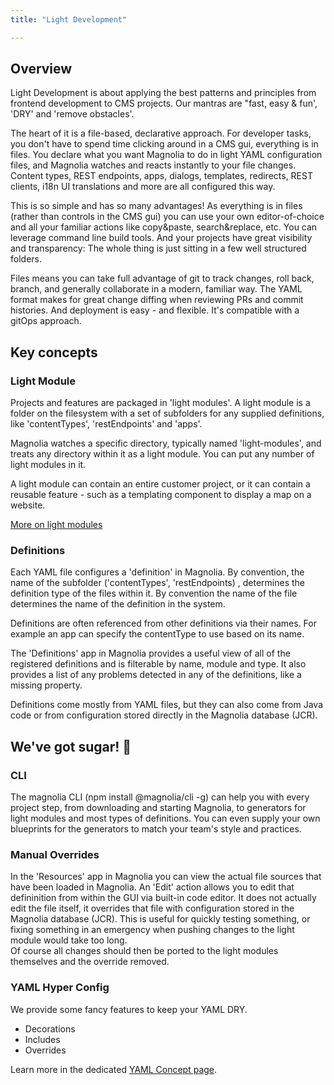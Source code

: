 ```yaml
---
title: "Light Development"

---
```


## Overview

Light Development is about applying the best patterns and principles from frontend development to CMS projects. Our mantras are "fast, easy & fun', 'DRY' and 'remove obstacles'.

The heart of it is a file-based, declarative approach. For developer tasks, you don't have to spend time clicking around in a CMS gui, everything is in files. You declare what you want Magnolia to do in light YAML configuration files, and Magnolia watches and reacts instantly to your file changes. Content types, REST endpoints, apps, dialogs, templates, redirects, REST clients, i18n UI translations and more are all configured this way.

<!--[TODO: Screenshot of Light Module folder structure.]-->

This is so simple and has so many advantages! As everything is in files (rather than controls in the CMS gui) you can use your own editor-of-choice and all your familiar actions like copy&paste, search&replace, etc. You can leverage command line build tools. And your projects have great visibility and transparency: The whole thing is just sitting in a few well structured folders.

Files means you can take full advantage of git to track changes, roll back, branch, and generally collaborate in a modern, familiar way. The YAML format makes for great change diffing when reviewing PRs and commit histories. And deployment is easy - and flexible. It's compatible with a gitOps approach.


## Key concepts

### Light Module

Projects and features are packaged in 'light modules'. A light module is a folder on the filesystem with a set of subfolders for any supplied definitions, like 'contentTypes', 'restEndpoints' and 'apps'.

Magnolia watches a specific directory, typically named 'light-modules', and treats any directory within it as a light module. You can put any number of light modules in it.

A light module can contain an entire customer project, or it can contain a reusable feature - such as a templating component to display a map on a website.

[More on light modules](https://documentation.magnolia-cms.com/display/DOCS/Light+modules)

### Definitions

Each YAML file configures a 'definition' in Magnolia. By convention, the name of the subfolder ('contentTypes', 'restEndpoints) , determines the definition type of the files within it. By convention the name of the file determines the name of the definition in the system.

Definitions are often referenced from other definitions via their names. For example an app can specify the contentType to use based on its name.

The 'Definitions' app in Magnolia provides a useful view of all of the registered definitions and is filterable by name, module and type. It also provides a list of any problems detected in any of the definitions, like a missing property.

Definitions come mostly from YAML files, but they can also come from Java code or from configuration stored directly in the Magnolia database (JCR).


## We've got sugar! 🍰

### CLI

The magnolia CLI (npm install @magnolia/cli -g) can help you with every project step, from downloading and starting Magnolia, to generators for light modules and most types of definitions. You can even supply your own blueprints for the generators to match your team's style and practices.

### Manual Overrides

In the 'Resources' app in Magnolia you can view the actual file sources that have been loaded in Magnolia. An 'Edit' action allows you to edit that defininition from within the GUI via built-in code editor. It does not actually edit the file itself, it overrides that file with configuration stored in the Magnolia database (JCR). This is useful for quickly testing something, or fixing something in an emergency when pushing changes to the light module would take too long. \
Of course all changes should then be ported to the light modules themselves and the override removed.



### YAML Hyper Config

We provide some fancy features to keep your YAML DRY.

*   Decorations
*   Includes
*   Overrides

Learn more in the dedicated [YAML Concept page](yaml-hyper-config.md).
